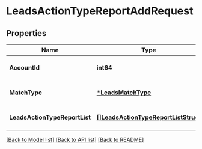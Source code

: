 # LeadsActionTypeReportAddRequest

## Properties
Name | Type | Description | Notes
------------ | ------------- | ------------- | -------------
**AccountId** | **int64** |  | [optional] [default to null]
**MatchType** | [***LeadsMatchType**](LeadsMatchType.md) |  | [optional] [default to null]
**LeadsActionTypeReportList** | [**[]LeadsActionTypeReportListStruct**](leads_action_type_report_list_struct.md) |  | [optional] [default to null]

[[Back to Model list]](../README.md#documentation-for-models) [[Back to API list]](../README.md#documentation-for-api-endpoints) [[Back to README]](../README.md)


